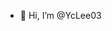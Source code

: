 - 👋 Hi, I’m @YcLee03

<!---
YcLee03/YcLee03 is a ✨ special ✨ repository because its `README.md` (this file) appears on your GitHub profile.
You can click the Preview link to take a look at your changes.
--->
